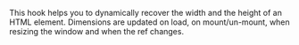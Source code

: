 This hook helps you to dynamically recover the width and the height of an HTML element.
Dimensions are updated on load, on mount/un-mount, when resizing the window and when the ref changes.
